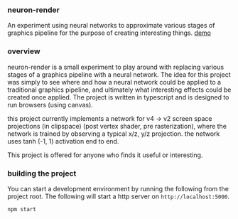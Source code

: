 ### neuron-render

An experiment using neural networks to approximate various stages of graphics pipeline for the purpose of creating interesting things. [demo](https://sinclairzx81.github.io/neuron-render/)

### overview

neuron-render is a small experiment to play around with replacing various stages of a graphics pipeline with a neural network. The idea for this project was simply to see where and how a neural network could be applied to a traditional graphics pipeline, and ultimately what interesting effects could be created once applied. The project is written in typescript and is designed to run browsers (using canvas).

this project currently implements a network for v4 -> v2 screen space projections (in clipspace) (post vertex shader, pre rasterization), where the network is trained by observing a typical x/z, y/z projection. the network uses tanh (-1, 1) activation end to end.

This project is offered for anyone who finds it useful or interesting.

### building the project

You can start a development environment by running the following from the project root. The following will start a http server on ```http://localhost:5000```.

```
npm start
```





